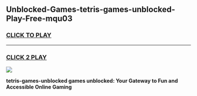 
## Unblocked-Games-tetris-games-unblocked-Play-Free-mqu03
<h3>
<a href="https://premium76.site?title=tetris-games-unblocked&ref=23A">CLICK TO PLAY</a></h3>
<hr>

<h3>
<a href="https://premium76.site?title=tetris-games-unblocked&ref=23A">CLICK 2 PLAY</a>
  
</h3>

<a href="https://premium76.site?title=tetris-games-unblocked&ref=23A"><img src="https://clearcache.store/games.png"></a>


**tetris-games-unblocked games unblocked: Your Gateway to Fun and Accessible Online Gaming**
